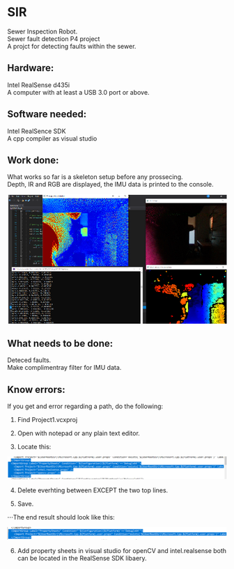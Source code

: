 # SIR
Sewer Inspection Robot.\
Sewer fault detection P4 project\
A projct for detecting faults within the sewer.


## Hardware: 
Intel RealSense d435i\
A computer with at least a USB 3.0 port or above.

## Software needed: 
Intel RealSence SDK\
A cpp compiler as visual studio


## Work done:
What works so far is a skeleton setup before any prossecing.\
Depth, IR and RGB are displayed, the IMU data is printed to the console.

![alt text](https://github.com/Woombat84/SIR/blob/master/Picture/view.png "Working part")

## What needs to be done:
Deteced faults.\
Make complimentray filter for IMU data.


## Know errors:
If you get and error regarding a path, do the following: 
1. Find Project1.vcxproj

2. Open with notepad or any plain text editor.

3. Locate this:

![alt text](https://github.com/Woombat84/SIR/blob/master/Picture/predelete.png "note: their maybe a more path's with in this structur")

4. Delete everhting between </ImportGroup> EXCEPT the two top lines.

5. Save.

⋅⋅⋅The end result should look like this:

![alt text](https://github.com/Woombat84/SIR/blob/master/Picture/deleted.png "End result")

6. Add property sheets in visual studio for openCV and intel.realsense both can be located in the RealSense SDK libaery.  
